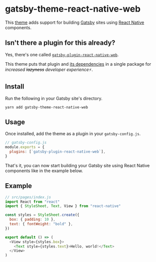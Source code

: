 # gatsby-theme-react-native-web

This [theme](https://www.gatsbyjs.org/docs/themes/) adds support for building [Gatsby](https://www.gatsbyjs.org) sites using [React Native](https://github.com/facebook/react-native) components.

## Isn't there a plugin for this already?

Yes, there's one called [`gatsby-plugin-react-native-web`](https://github.com/slorber/gatsby-plugin-react-native-web).

This theme puts that plugin and [its dependencies](https://github.com/slorber/gatsby-plugin-react-native-web/issues/7#issuecomment-472763972) in a single package for _increased <s>lazyness</s> developer experience_:zap:.

## Install

Run the following in your Gatsby site's directory.

```shell
yarn add gatsby-theme-react-native-web
```

## Usage

Once installed, add the theme as a plugin in your `gatsby-config.js`.

```javascript
// gatsby-config.js
module.exports = {
  plugins: [`gatsby-plugin-react-native-web`],
}
```

That's it, you can now start building your Gatsby site using React Native components like in the example below.

## Example

```javascript
// src/pages/index.js
import React from "react"
import { StyleSheet, Text, View } from "react-native"

const styles = StyleSheet.create({
  box: { padding: 10 },
  text: { fontWeight: "bold" },
})

export default () => (
  <View style={styles.box}>
    <Text style={styles.text}>Hello, world!</Text>
  </View>
)
```
